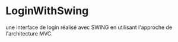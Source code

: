 # LoginWithSwing
une interface de login réalisé avec SWING en utilisant l'approche de l'architecture MVC.
